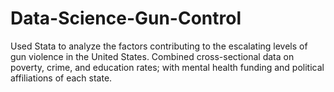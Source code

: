 # Data-Science-Gun-Control
Used Stata to analyze the factors contributing to the escalating levels of gun violence in the United States. Combined cross-sectional data on poverty, crime, and education rates; with mental health funding and political affiliations of each state. 
